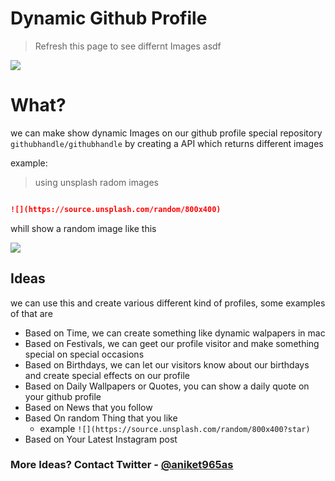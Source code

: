 # Dynamic Github Profile
> Refresh this page to see differnt Images asdf

![](https://bingimages.herokuapp.com/randomsvg2.svg)

# What?
we can make show dynamic Images on our github profile special repository ```githubhandle/githubhandle```
by creating a API which returns different images

example: 
> using unsplash radom images
```md

![](https://source.unsplash.com/random/800x400)
``` 
whill show a random image like this

![](https://source.unsplash.com/random/800x400)

## Ideas
we can use this and create various different kind of profiles, some examples of that are
- Based on Time, we can create something like dynamic walpapers in mac
- Based on Festivals, we can geet our profile visitor and make something special on special occasions
- Based on Birthdays, we can let our visitors know about our birthdays and create special effects on our profile
- Based on Daily Wallpapers or Quotes, you can show a daily quote on your github profile
- Based on News that you follow
- Based On random Thing that you like 
    - example ```![](https://source.unsplash.com/random/800x400?star) ```
- Based on Your Latest Instagram post

### More Ideas? Contact Twitter - [@aniket965as](https://twitter.com/aniket965as)
